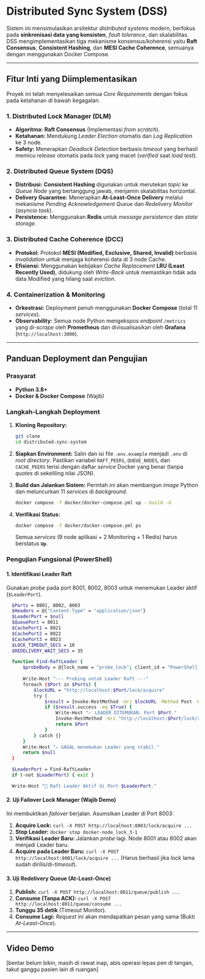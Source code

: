 # Distributed Sync System (DSS)

Sistem ini mensimulasikan arsitektur *distributed systems* modern, berfokus pada **sinkronisasi data yang konsisten**, *fault tolerance*, dan skalabilitas. DSS mengimplementasikan tiga mekanisme konsensus/koherensi yaitu **Raft Consensus**, **Consistent Hashing**, dan **MESI Cache Coherence**, semuanya dengan menggunakan Docker Compose.

[](https://opensource.org/licenses/MIT) [](https://www.python.org/) [](https://www.docker.com/)

-----

## Fitur Inti yang Diimplementasikan

Proyek ini telah menyelesaikan semua *Core Requirements* dengan fokus pada ketahanan di bawah kegagalan.

### 1. Distributed Lock Manager (DLM)

  * **Algoritma:** **Raft Consensus** (Implementasi *from scratch*).
  * **Ketahanan:** Mendukung *Leader Election* otomatis dan *Log Replication* ke 3 node.
  * **Safety:** Menerapkan *Deadlock Detection* berbasis *timeout* yang berhasil memicu *release* otomatis pada *lock* yang macet (*verified* saat *load test*).

### 2. Distributed Queue System (DQS)

  * **Distribusi:** **Consistent Hashing** digunakan untuk merutekan *topic* ke *Queue Node* yang bertanggung jawab, menjamin skalabilitas horizontal.
  * **Delivery Guarantee:** Menerapkan **At-Least-Once Delivery** melalui mekanisme *Pending Acknowledgement Queue* dan *Redelivery Monitor* (*asyncio task*).
  * **Persistence:** Menggunakan **Redis** untuk *message persistence* dan *state storage*.

### 3. Distributed Cache Coherence (DCC)

  * **Protokol:** Protokol **MESI (Modified, Exclusive, Shared, Invalid)** berbasis *invalidation* untuk menjaga koherensi data di 3 node Cache.
  * **Efisiensi:** Menggunakan kebijakan *Cache Replacement* **LRU (Least Recently Used)**, didukung oleh *Write-Back* untuk memastikan tidak ada data Modified yang hilang saat *eviction*.

### 4. Containerization & Monitoring

  * **Orkestrasi:** Deployment penuh menggunakan **Docker Compose** (total 11 *services*).
  * **Observability:** Semua node Python mengekspos *endpoint* `/metrics` yang di-*scrape* oleh **Prometheus** dan divisualisasikan oleh **Grafana** (`http://localhost:3000`).

-----

## Panduan Deployment dan Pengujian

### Prasyarat

  * **Python 3.8+**
  * **Docker & Docker Compose** (Wajib)

### Langkah-Langkah Deployment

1.  **Kloning Repository:**

    ```bash
    git clone 
    cd distributed-sync-system
    ```

2.  **Siapkan Environment:**
    Salin dan isi file `.env.example` menjadi `.env` di *root directory*. Pastikan variabel `RAFT_PEERS`, `QUEUE_NODES`, dan `CACHE_PEERS` terisi dengan daftar *service* Docker yang benar (tanpa *quotes* di sekeliling nilai JSON).

3.  **Build dan Jalankan Sistem:**
    Perintah ini akan membangun *image* Python dan meluncurkan 11 *services* di *background*.

    ```bash
    docker compose -f docker/docker-compose.yml up --build -d
    ```

4.  **Verifikasi Status:**

    ```bash
    docker compose -f docker/docker-compose.yml ps
    ```

    Semua *services* (9 node aplikasi + 2 Monitoring + 1 Redis) harus berstatus **`Up`**.

### Pengujian Fungsional (PowerShell)

#### 1\. Identifikasi Leader Raft

Gunakan *probe* pada port 8001, 8002, 8003 untuk menemukan Leader aktif (`$LeaderPort`).

  ```bash
    $Ports = 8001, 8002, 8003
    $Headers = @{"Content-Type" = "application/json"}
    $LeaderPort = $null 
    $QueuePort = 8011
    $CachePort1 = 8021
    $CachePort2 = 8022
    $CachePort3 = 8023
    $LOCK_TIMEOUT_SECS = 10
    $REDELIVERY_WAIT_SECS = 35 

    function Find-RaftLeader {
        $probeBody = @{lock_name = "probe_lock"; client_id = "PowerShell_Prober"; lock_type = "exclusive"; timeout = 1.0} | ConvertTo-Json
        
        Write-Host "--- Probing untuk Leader Raft ---"
        foreach ($Port in $Ports) {
            $lockURL = "http://localhost:$Port/lock/acquire"
            try {
                $result = Invoke-RestMethod -Uri $lockURL -Method Post -Headers $Headers -Body $probeBody -TimeoutSec 1
                if ($result.success -eq $True) {
                    Write-Host "✅ LEADER DITEMUKAN: Port $Port."
                    Invoke-RestMethod -Uri "http://localhost:$Port/lock/release" -Method Post -Headers $Headers -Body (@{lock_name = "probe_lock"; client_id = "PowerShell_Prober"} | ConvertTo-Json) | Out-Null
                    return $Port
                }
            } catch {}
        }
        Write-Host "⚠️ GAGAL menemukan Leader yang stabil."
        return $null
    }

    $LeaderPort = Find-RaftLeader
    if (-not $LeaderPort) { exit }

    Write-Host "🔑 Raft Leader Aktif di Port $LeaderPort."
  ```

#### 2\. Uji Failover Lock Manager (Wajib Demo)

Ini membuktikan *failover* berjalan. Asumsikan Leader di Port 8003:

1.  **Acquire Lock:** `curl -X POST http://localhost:8003/lock/acquire ...`
2.  **Stop Leader:** `docker stop docker-node_lock_3-1`
3.  **Verifikasi Leader Baru:** Jalankan *probe* lagi. Node 8001 atau 8002 akan menjadi Leader baru.
4.  **Acquire pada Leader Baru:** `curl -X POST http://localhost:8001/lock/acquire ...` (Harus berhasil jika *lock* lama sudah dirilis/di-*timeout*).

#### 3\. Uji Redelivery Queue (At-Least-Once)

1.  **Publish:** `curl -X POST http://localhost:8011/queue/publish ...`
2.  **Consume (Tanpa ACK):** `curl -X POST http://localhost:8011/queue/consume ...`
3.  **Tunggu 35 detik** (Timeout Monitor).
4.  **Consume Lagi:** *Request* ini akan mendapatkan pesan yang sama (Bukti *At-Least-Once*).

-----

## Video Demo

[bentar belum bikin, masih di rawat inap, abis operasi lepas pen di tangan, takut ganggu pasien lain di ruangan]
